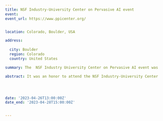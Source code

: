 ```yaml
---
title: NSF Industry-University Center on Pervasive AI event
event:
event_url: https://www.ppicenter.org/


location: Colorado, Boulder, USA

address:
  
  city: Boulder
  region: Colorado
  country: United States

summary: The  NSF Industry University Center on Pervasive AI event was held in Portland, OR, USA organized by Oregon State University in collaboration with CU Boulder University and Oakland University.

abstract: It was an honor to attend the NSF Industry-University Center on Pervasive AI's industry advisory board event in Portland, where I had the opportunity to present my research work on Context-based Refactoring, about the relation between Context and refactorings. Watch My 1mn pitch! [![Watch the video](./ane.jpeg)](https://youtu.be/eNbrB_KoMGg)




date: '2023-04-26T13:00:00Z'
date_end: '2023-04-28T15:00:00Z'


---
```







